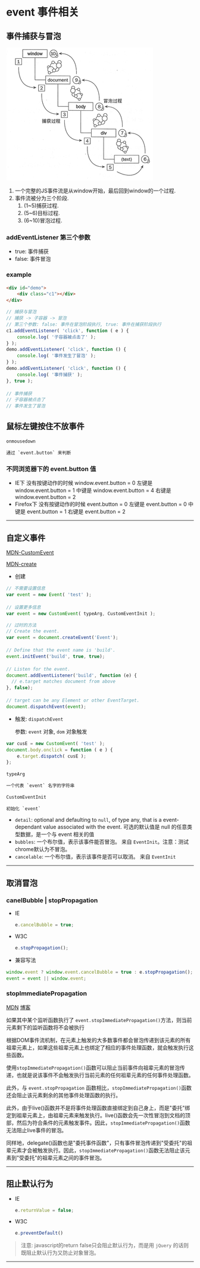 # event 事件相关

## 事件捕获与冒泡

![](../images/event_01.png)

1. 一个完整的JS事件流是从window开始，最后回到window的一个过程.
2. 事件流被分为三个阶段.
   1. (1~5)捕获过程.
   2. (5~6)目标过程.
   3. (6~10)冒泡过程.

### addEventListener 第三个参数

+ true: 事件捕获
+ false: 事件冒泡

### example

```html
<div id="demo">
    <div class="c1"></div>
</div>
```



```js
// 捕获与冒泡
// 捕获 -> 子容器 -> 冒泡
// 第三个参数: false: 事件在冒泡阶段执行, true: 事件在捕获阶段执行
c1.addEventListener( 'click', function ( e ) {
    console.log( '子容器被点击了' );
} );
demo.addEventListener( 'click', function () {
    console.log( '事件发生了冒泡' );
} );
demo.addEventListener( 'click', function () {
    console.log( '事件捕获' );
}, true );

// 事件捕获
// 子容器被点击了
// 事件发生了冒泡
```





## 鼠标左键按住不放事件

`onmousedown`

	通过 `event.button` 来判断

### 不同浏览器下的 event.button 值

+ IE下
  没有按键动作的时候 window.event.button = 0
  左键是 window.event.button = 1
  中键是 window.event.button = 4
  右键是 window.event.button = 2
+ Firefox下
  没有按键动作的时候 event.button = 0
  左键是 event.button = 0
  中键是 event.button = 1
  右键是 event.button = 2

---



## 自定义事件

[MDN-CustomEvent][1]

[MDN-create][2]

+ 创建

```js
// 不需要设置信息
var event = new Event( 'test' );

// 设置更多信息
var event = new CustomEvent( typeArg, CustomEventInit );
```

```js
// 过时的方法
// Create the event.
var event = document.createEvent('Event');

// Define that the event name is 'build'.
event.initEvent('build', true, true);

// Listen for the event.
document.addEventListener('build', function (e) {
  // e.target matches document from above
}, false);

// target can be any Element or other EventTarget.
document.dispatchEvent(event);
```

+ 触发: `dispatchEvent`

  参数: `event` 对象, `dom` 对象触发

```js
var cusE = new CustomEvent( 'test' );
document.body.onclick = function ( e ) {
    e.target.dispatch( cusE );
};
```

`typeArg`

	一个代表 `event` 名字的字符串

`CustomEventInit`

	初始化 `event` 

- `detail`: optional and defaulting to `null`, of type any, that is a event-dependant value associated with the event.   可选的默认值是 null 的任意类型数据，是一个与 event 相关的值
- `bubbles`: 一个布尔值，表示该事件能否冒泡。 来自 `EventInit`。注意：测试chrome默认为不冒泡。
- `cancelable`: 一个布尔值，表示该事件是否可以取消。 来自 `EventInit`

---



## 取消冒泡

### canelBubble | stopPropagation

+ IE

  ```js
  e.cancelBubble = true;
  ```

+ W3C

  ```js
  e.stopPropagation();
  ```

+ 兼容写法

```js
window.event ? window.event.cancelBubble = true : e.stopPropagation();
event = event || window.event;
```

### stopImmediatePropagation

[MDN][3] [博客][4]

如果其中某个监听函数执行了 `event.stopImmediatePropagation()`方法，则当前元素剩下的监听函数将不会被执行

根据DOM事件流机制，在元素上触发的大多数事件都会冒泡传递到该元素的所有祖辈元素上，如果这些祖辈元素上也绑定了相应的事件处理函数，就会触发执行这些函数。

使用`stopImmediatePropagation()`函数可以阻止当前事件向祖辈元素的冒泡传递，也就是说该事件不会触发执行当前元素的任何祖辈元素的任何事件处理函数。

此外，与 `event.stopPropagation` 函数相比，`stopImmediatePropagation()`函数还会阻止该元素剩余的其他事件处理函数的执行。

此外，由于live()函数并不是将事件处理函数直接绑定到自己身上，而是"委托"绑定到祖辈元素上，由祖辈元素来触发执行。live()函数会先一次性冒泡到文档的顶部，然后为符合条件的元素触发事件。因此，`stopImmediatePropagation()`函数无法阻止live事件的冒泡。

同样地，delegate()函数也是"委托事件函数"，只有事件冒泡传递到"受委托"的祖辈元素才会被触发执行。因此，`stopImmediatePropagation()`函数无法阻止该元素到"受委托"的祖辈元素之间的事件冒泡。



---



## 阻止默认行为

+ IE

  ```js
  e.returnValue = false;
  ```

+ W3C

  ```js
  e.preventDefault()
  ```

> 注意: javascript的return false只会阻止默认行为，而是用 `jQuery` 的话则既阻止默认行为又防止对象冒泡。

---



[1]: https://developer.mozilla.org/zh-CN/docs/Web/API/CustomEvent/CustomEvent
[2]: https://developer.mozilla.org/zh-CN/docs/Web/Guide/Events/Creating_and_triggering_events
[3]: https://developer.mozilla.org/zh-CN/docs/Web/API/Event/stopImmediatePropagation
[4]: http://www.365mini.com/page/jquery-event-stopimmediatepropagation.htm